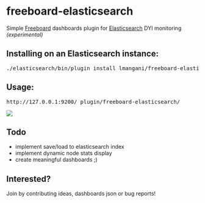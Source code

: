# freeboard-elasticsearch
Simple [Freeboard](https://github.com/Freeboard/freeboard) dashboards plugin for [Elasticsearch](https://github.com/elastic/elasticsearch) DYI monitoring _(experimental)_


## Installing on an Elasticsearch instance:
<pre>
./elasticsearch/bin/plugin install lmangani/freeboard-elasticsearch/
</pre>

## Usage:
<pre>
http://127.0.0.1:9200/_plugin/freeboard-elasticsearch/
</pre>

![](http://i.imgur.com/GhgKOVW.png?1)


## Todo

* implement save/load to elasticsearch index
* implement dynamic node stats display
* create meaningful dashboards ;)

## Interested?
Join by contributing ideas, dashboards json or bug reports!

